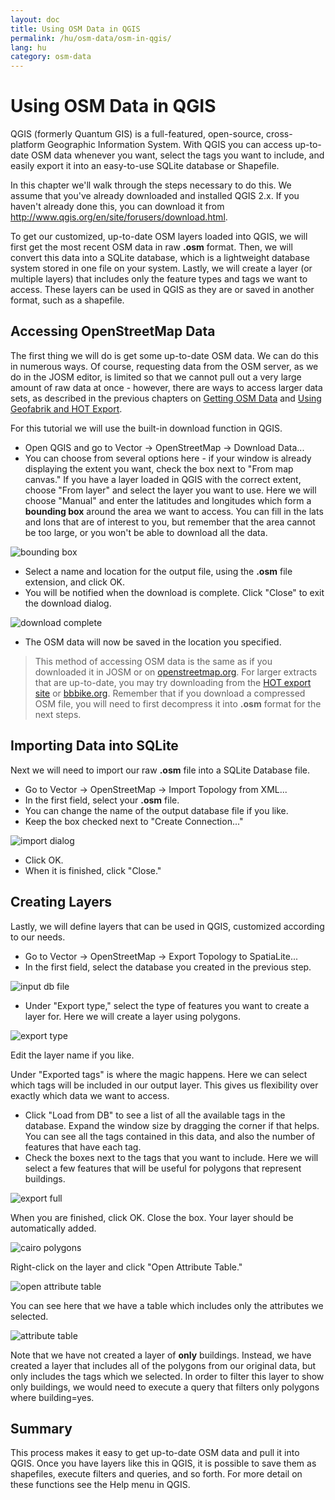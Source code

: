 ```yaml
---
layout: doc
title: Using OSM Data in QGIS
permalink: /hu/osm-data/osm-in-qgis/
lang: hu
category: osm-data
---
```


Using OSM Data in QGIS
=================


QGIS (formerly Quantum GIS) is a full-featured, open-source, cross-platform Geographic Information System. With QGIS you can access up-to-date OSM data whenever you want, select the tags you want to include, and easily export it into an easy-to-use SQLite database or Shapefile.  

In this chapter we'll walk through the steps necessary to do this. We assume that you've already downloaded and installed QGIS 2.x. If you haven't already done this, you can download it from <http://www.qgis.org/en/site/forusers/download.html>.  

To get our customized, up-to-date OSM layers loaded into QGIS, we will first get the most recent OSM data in raw **.osm** format. Then, we will convert this data into a SQLite database, which is a lightweight database system stored in one file on your system. Lastly, we will create a layer (or multiple layers) that includes only the feature types and tags we want to access. These layers can be used in QGIS as they are or saved in another format, such as a shapefile.  

Accessing OpenStreetMap Data
---------------------------

The first thing we will do is get some up-to-date OSM data. We can do this in numerous ways. Of course, requesting data from the OSM server, as we do in the JOSM editor, is limited so that we cannot pull out a very large amount of raw data at once - however, there are ways to access larger data sets, as
described in the previous chapters on [Getting OSM Data](/en/osm-data/getting-data) and [Using Geofabrik and HOT Export](/en/osm-data/geofabrik-and-hot-export).  

For this tutorial we will use the built-in download function in QGIS.  

- Open QGIS and go to Vector -> OpenStreetMap -> Download Data...  
- You can choose from several options here - if your window is already displaying the extent you want, check the box next to "From map canvas." If you have a layer loaded in QGIS with the correct extent, choose "From layer" and select the layer you want to use. Here we will choose "Manual" and enter the latitudes and longitudes which form a **bounding box** around the area we	want to access. You can fill in the lats and lons that are of interest to you, but remember that the area cannot be too large, or you won't be able to download all the data.  

![bounding box][]

- Select a name and location for the output file, using the **.osm** file extension, and click OK.  
- You will be notified when the download is complete. Click "Close" to exit the download dialog.  

![download complete][]

- The OSM data will now be saved in the location you specified.  

> This method of accessing OSM data is the same as if you downloaded it in JOSM or on [openstreetmap.org](http://www.openstreetmap.org). For larger extracts that are up-to-date, you may try downloading from the [HOT export site](http://export.hotosm.org) or [bbbike.org](http://extract.bbbike.org/). Remember that if you download a compressed OSM file, you will need to first decompress it into **.osm** format for the next steps.  


Importing Data into SQLite
---------------------------

Next we will need to import our raw **.osm** file into a SQLite Database file.  

- Go to Vector -> OpenStreetMap -> Import Topology from XML...  
- In the first field, select your **.osm** file.  
- You can change the name of the output database file if you like.  
- Keep the box checked next to "Create Connection..."  

![import dialog][]  

- Click OK.  
- When it is finished, click "Close."  


Creating Layers
--------------

Lastly, we will define layers that can be used in QGIS, customized according to our needs.  

- Go to Vector -> OpenStreetMap -> Export Topology to SpatiaLite...  
- In the first field, select the database you created in the previous step.  

![input db file][]  

- Under "Export type," select the type of features you want to create a layer for. Here we will create a layer using polygons.  

![export type][]  

Edit the layer name if you like.  

Under "Exported tags" is where the magic happens. Here we can select which tags will be included in our output layer. This gives us flexibility over exactly which data we want to access.  

- Click "Load from DB" to see a list of all the available tags in the database. Expand the window size by dragging the corner if that helps. You can see all the tags contained in this data, and also the number of features that have each tag.  
- Check the boxes next to the tags that you want to include. Here we will select a few features that will be useful for polygons that represent buildings.  

![export full][]  

When you are finished, click OK.  Close the box. Your layer should be automatically added.  

![cairo polygons][]  

Right-click on the layer and click "Open Attribute Table."  

![open attribute table][]  

You can see here that we have a table which includes only the attributes we selected.  

![attribute table][]  

Note that we have not created a layer of **only** buildings. Instead, we have created a layer that includes all of the polygons from our original data, but only includes the tags which we selected. In order to filter this layer to show only buildings, we would need to execute a query that filters only polygons where building=yes.


Summary
-------

This process makes it easy to get up-to-date OSM data and pull it into QGIS. Once you have layers like this in QGIS, it is possible to save them as shapefiles, execute filters and queries, and so forth. For more detail on these functions see the Help menu in QGIS.  


[bounding box]: /images/osm-data/bounding_box.png
[download complete]: /images/osm-data/download_complete.png
[import dialog]: /images/osm-data/import_dialog.png
[input db file]: /images/osm-data/input_db_file.png
[export type]: /images/osm-data/export_type.png
[export full]: /images/osm-data/export_full.png
[cairo polygons]: /images/osm-data/cairo_polygons.png
[open attribute table]: /images/osm-data/open_attribute_table.png
[attribute table]: /images/osm-data/attribute_table.png
